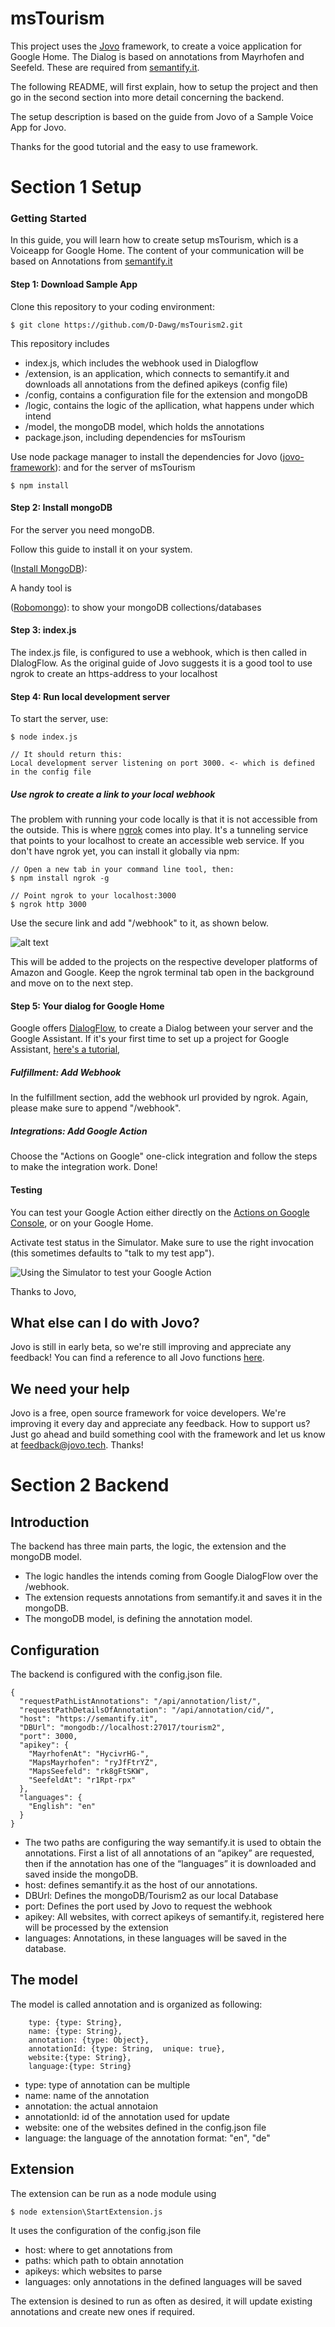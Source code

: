 # msTourism

This project uses the [Jovo](https://www.jovo.tech "Jovo's website") framework, to create a voice application for Google Home. 
The Dialog is based on annotations from Mayrhofen and Seefeld. These are required from [semantify.it](https://www.semantify.it "semantify.it's website").

The following README, will first explain, how to setup the project and then go in the second section into more detail concerning the backend. 

The setup description is based on the guide from Jovo of a Sample Voice App for Jovo. 

Thanks for the good tutorial and the easy to use framework. 


# Section 1 Setup

### Getting Started

In this guide, you will learn how to create setup msTourism, which is a Voiceapp for Google Home. 
The content of your communication will be based on Annotations from [semantify.it](https://www.semantify.it "semantify.it's website")

#### Step 1: Download Sample App

Clone this repository to your coding environment:

```
$ git clone https://github.com/D-Dawg/msTourism2.git
```

This repository includes
* index.js, which includes the webhook used in Dialogflow
* /extension, is an application, which connects to semantify.it and downloads all annotations from the defined apikeys (config file)
* /config, contains a configuration file for the extension and mongoDB 
* /logic, contains the logic of the apllication, what happens under which intend
* /model, the mongoDB model, which holds the annotations
* package.json, including dependencies for msTourism 


Use node package manager to install the dependencies for Jovo ([jovo-framework](https://www.npmjs.com/package/jovo-framework "Jovo NPM Package")):
and for the server of msTourism


```
$ npm install
```

#### Step 2: Install mongoDB

For the server you need mongoDB. 

Follow this guide to install it on your system.

([Install MongoDB](https://docs.mongodb.com/manual/installation/ "MongoDB installation")):

A handy tool is 

([Robomongo](https://robomongo.org/ "Robomongo")): to show your mongoDB collections/databases


#### Step 3: index.js

The index.js file, is configured to use a webhook, which is then called in DIalogFlow. 
As the original guide of Jovo suggests it is a good tool to use ngrok to create an https-address to your localhost

#### Step 4: Run local development server

To start the server, use: 
```
$ node index.js

// It should return this:
Local development server listening on port 3000. <- which is defined in the config file
```

##### Use ngrok to create a link to your local webhook

The problem with running your code locally is that it is not accessible from the outside. This is where [ngrok](https://www.ngrok.com) comes into play. It's a tunneling service that points to your localhost to create an accessible web service. If you don't have ngrok yet, you can install it globally via npm:

```
// Open a new tab in your command line tool, then:
$ npm install ngrok -g

// Point ngrok to your localhost:3000
$ ngrok http 3000
```

Use the secure link and add "/webhook" to it, as shown below.

![alt text](https://www.jovo.tech/img/get-started/ngrok.jpg "ngrok for Alexa and Google Home")

This will be added to the projects on the respective developer platforms of Amazon and Google. Keep the ngrok terminal tab open in the background and move on to the next step.

#### Step 5: Your dialog for Google Home

Google offers [DialogFlow](https://console.dialogflow.com/), to create a Dialog between your server and the Google Assistant. 
If it's your first time to set up a project for Google Assistant, [here's a tutorial](https://developers.google.com/actions/apiai/tutorials/getting-started),

##### Fulfillment: Add Webhook

In the fulfillment section, add the webhook url provided by ngrok. Again, please make sure to append "/webhook".

##### Integrations: Add Google Action

Choose the "Actions on Google" one-click integration and follow the steps to make the integration work. Done!


#### Testing
You can test your Google Action either directly on the [Actions on Google Console](https://console.actions.google.com/), or on your Google Home.

Activate test status in the Simulator. Make sure to use the right invocation (this sometimes defaults to "talk to my test app").

![Using the Simulator to test your Google Action](https://www.jovo.tech/img/get-started/google-test.jpg "Jovo Test with Google Assistant")




Thanks to Jovo, 

## What else can I do with Jovo?

Jovo is still in early beta, so we're still improving and appreciate any feedback!
You can find a reference to all Jovo functions [here](https://www.jovo.tech/framework/docs/).

## We need your help
Jovo is a free, open source framework for voice developers. We're improving it every day and appreciate any feedback. How to support us? Just go ahead and build something cool with the framework and let us know at feedback@jovo.tech. Thanks!



# Section 2 Backend

## Introduction 

The backend has three main parts, the logic, the extension and the mongoDB model. 

* The logic handles the intends coming from Google DialogFlow over the /webhook. 
* The extension requests annotations from semantify.it and saves it in the mongoDB. 
* The mongoDB model, is defining the annotation model. 

## Configuration
The backend is configured with the config.json file. 
```
{
  "requestPathListAnnotations": "/api/annotation/list/",
  "requestPathDetailsOfAnnotation": "/api/annotation/cid/",
  "host": "https://semantify.it",
  "DBUrl": "mongodb://localhost:27017/tourism2",
  "port": 3000,
  "apikey": {
    "MayrhofenAt": "HycivrHG-",
    "MapsMayrhofen": "ryJfFtrYZ",
    "MapsSeefeld": "rk8gFtSKW",
    "SeefeldAt": "r1Rpt-rpx"
  },
  "languages": {
    "English": "en"
  }
}
```
* The two paths are configuring the way semantify.it is used to obtain the annotations. First a list of all annotations of an “apikey” are requested, then if the annotation has one of the “languages” it is downloaded and saved inside the mongoDB.
* host: defines semantify.it as the host of our annotations. 
* DBUrl: Defines the mongoDB/Tourism2 as our local Database
* port: Defines the port used by Jovo to request the webhook
* apikey: All websites, with correct apikeys of semantify.it, registered here will be processed by the extension
* languages: Annotations, in these languages will be saved in the database. 

## The model
The model is called annotation and is organized as following: 
```
    type: {type: String},
    name: {type: String},
    annotation: {type: Object},
    annotationId: {type: String,  unique: true},
    website:{type: String},
    language:{type: String}
```

* type: type of annotation can be multiple 
* name: name of the annotation 
* annotation: the actual annotaion 
* annotationId: id of the annotation used for update 
* website: one of the websites defined in the config.json file
* language: the language of the annotation format: "en", "de"

## Extension 

The extension can be run as a node module using
```
$ node extension\StartExtension.js

```

It uses the configuration of the config.json file 

* host: where to get annotations from 
* paths: which path to obtain annotation 
* apikeys: which websites to parse 
* languages: only annotations in the defined languages will be saved

The extension is desined to run as often as desired, it will update existing annotations and create new ones if required. 

